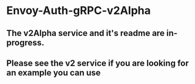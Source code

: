 # Envoy-Auth-gRPC-v2Alpha

## The v2Alpha service and it's readme are in-progress. 
## Please see the v2 service if you are looking for an example you can use